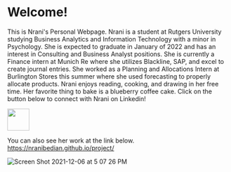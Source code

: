 # Welcome!
This is Nrani's Personal Webpage. Nrani is a student at Rutgers University studying Business Analytics and Information Technology with a minor in Psychology. 
She is expected to graduate in January of 2022 and has an interest in Consulting and Business Analyst positions. She is currently a Finance intern at Munich Re where she utilizes Blackline, SAP, and excel to create journal entries. She worked as a Planning and Allocations Intern at Burlington Stores this summer where she used forecasting to properly allocate products. Nrani enjoys reading, cooking, and drawing in her free time. Her favorite thing to bake is a blueberry coffee cake.  Click on the button below to connect with Nrani on Linkedin!

 <a href="https://www.linkedin.com/in/nrani-bedian/"><img src="https://user-images.githubusercontent.com/90295114/144930787-edca4fcc-1ecb-4e7a-9e27-4d97de29ba98.png" width="50" height="50"> </a>

You can also see her work at the link below.
 https://nranibedian.github.io/project/
 
 
![Screen Shot 2021-12-06 at 5 07 26 PM](https://user-images.githubusercontent.com/90295114/144930536-b6cc76fe-d869-40ea-be2f-71036d429f45.png)




